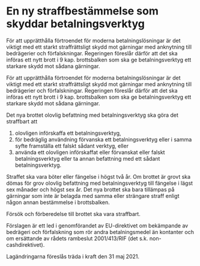 # En ny straffbestämmelse som skyddar betalningsverktyg

För att upprätthålla förtroendet för moderna betalningslösningar är det viktigt med ett starkt straffrättsligt skydd mot gärningar med anknytning till bedrägerier och förfalskningar. Regeringen föreslår därför att det ska införas ett nytt brott i 9 kap. brottsbalken som ska ge betalningsverktyg ett starkare skydd mot sådana gärningar.

För att upprätthålla förtroendet för moderna betalningslösningar är det viktigt med ett starkt straffrättsligt skydd mot gärningar med anknytning till bedrägerier och förfalskningar. Regeringen föreslår därför att det ska införas ett nytt brott i 9 kap. brottsbalken som ska ge betalningsverktyg ett starkare skydd mot sådana gärningar.

Det nya brottet olovlig befattning med betalningsverktyg ska göra det straffbart att

1. olovligen införskaffa ett betalningsverktyg,
2. för bedräglig användning förvanska ett betalningsverktyg eller i samma syfte framställa ett falskt sådant verktyg, eller
3. använda ett olovligen införskaffat eller förvanskat eller falskt betalningsverktyg eller ta annan befattning med ett sådant betalningsverktyg.

Straffet ska vara böter eller fängelse i högst två år. Om brottet är grovt ska dömas för grov olovlig befattning med betalningsverktyg till fängelse i lägst sex månader och högst sex år. Det nya brottet ska bara tillämpas på gärningar som inte är belagda med samma eller strängare straff enligt någon annan bestämmelse i brottsbalken.

Försök och förberedelse till brottet ska vara straffbart.

Förslagen är ett led i genomförandet av EU-direktivet om bekämpande av bedrägeri och förfalskning som rör andra betalningsmedel än kontanter och om ersättande av rådets rambeslut 2001/413/RIF (det s.k. non-cashdirektivet).

Lagändringarna föreslås träda i kraft den 31 maj 2021.
